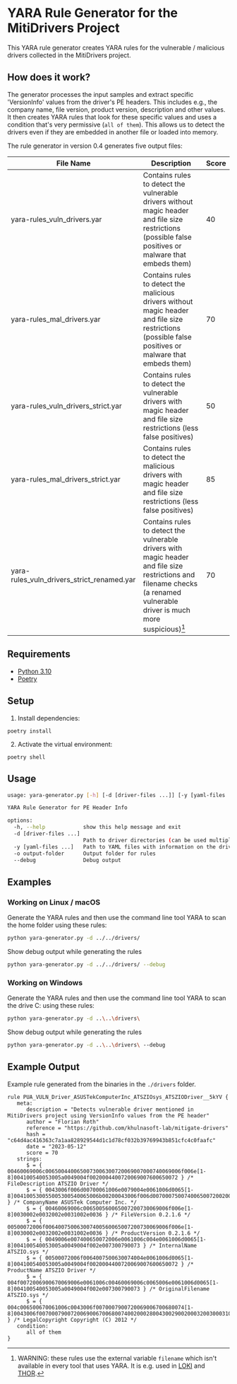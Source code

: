 # YARA Rule Generator for the MitiDrivers Project

This YARA rule generator creates YARA rules for the vulnerable / malicious drivers collected in the MitiDrivers project.

## How does it work?

The generator processes the input samples and extract specific 'VersionInfo' values from the driver's PE headers. This includes e.g., the company name, file version, product version, description and other values. It then creates YARA rules that look for these specific values and uses a condition that's very permissive (`all of them`). This allows us to detect the drivers even if they are embedded in another file or loaded into memory.

The rule generator in version 0.4 generates five output files:

| File Name | Description | Score | 
| --- | --- | --- |
| yara-rules_vuln_drivers.yar | Contains rules to detect the vulnerable drivers without magic header and file size restrictions (possible false positives or malware that embeds them) | 40 |
| yara-rules_mal_drivers.yar | Contains rules to detect the malicious drivers without magic header and file size restrictions (possible false positives or malware that embeds them) | 70 |
| yara-rules_vuln_drivers_strict.yar | Contains rules to detect the vulnerable drivers with magic header and file size restrictions  (less false positives) | 50 |
| yara-rules_mal_drivers_strict.yar | Contains rules to detect the malicious drivers with magic header and file size restrictions (less false positives) | 85 |
| yara-rules_vuln_drivers_strict_renamed.yar | Contains rules to detect the vulnerable drivers with magic header and file size restrictions and filename checks (a renamed vulnerable driver is much more suspicious)[^1] | 70 |

[^1]: WARNING: these rules use the external variable `filename` which isn't available in every tool that uses YARA. It is e.g. used in [LOKI](https://github.com/Neo23x0/Loki/) and [THOR](https://www.nextron-systems.com/thor-lite/). 

## Requirements

* [Python 3.10](https://www.python.org/downloads/)
* [Poetry](https://python-poetry.org/docs/#installation)

## Setup

1. Install dependencies:

```
poetry install
```

2. Activate the virtual environment:

```
poetry shell
```

## Usage

```sh
usage: yara-generator.py [-h] [-d [driver-files ...]] [-y [yaml-files ...]] [-o output-folder] [--debug]

YARA Rule Generator for PE Header Info

options:
  -h, --help            show this help message and exit
  -d [driver-files ...]
                        Path to driver directories (can be used multiple times)
  -y [yaml-files ...]   Path to YAML files with information on the drivers (can be used multiple times)
  -o output-folder      Output folder for rules
  --debug               Debug output
```

## Examples

### Working on Linux / macOS

Generate the YARA rules and then use the command line tool YARA to scan the home folder using these rules:

```sh
python yara-generator.py -d ../../drivers/
```

Show debug output while generating the rules

```sh
python yara-generator.py -d ../../drivers/ --debug
```

### Working on Windows

Generate the YARA rules and then use the command line tool YARA to scan the drive C: using these rules:

```sh
python yara-generator.py -d ..\..\drivers\
```

Show debug output while generating the rules

```sh
python yara-generator.py -d ..\..\drivers\ --debug
```

## Example Output

Example rule generated from the binaries in the `./drivers` folder.

```yara
rule PUA_VULN_Driver_ASUSTekComputerInc_ATSZIOsys_ATSZIODriver__5kYV {
   meta:
      description = "Detects vulnerable driver mentioned in MitiDrivers project using VersionInfo values from the PE header"
      author = "Florian Roth"
      reference = "https://github.com/khulnasoft-lab/mitigate-drivers"
      hash = "c64d4ac416363c7a1aa828929544d1c1d78cf032b39769943b851cfc4c0faafc"
      date = "2023-05-12"
      score = 70
   strings:
      $ = { 00460069006c0065004400650073006300720069007000740069006f006e[1-8]004100540053005a0049004f0020004400720069007600650072 } /* FileDescription ATSZIO Driver */
      $ = { 0043006f006d00700061006e0079004e0061006d0065[1-8]004100530055005300540065006b00200043006f006d0070007500740065007200200049006e0063002e } /* CompanyName ASUSTek Computer Inc. */
      $ = { 00460069006c006500560065007200730069006f006e[1-8]0030002e0032002e0031002e0036 } /* FileVersion 0.2.1.6 */
      $ = { 00500072006f006400750063007400560065007200730069006f006e[1-8]0030002e0032002e0031002e0036 } /* ProductVersion 0.2.1.6 */
      $ = { 0049006e007400650072006e0061006c004e0061006d0065[1-8]004100540053005a0049004f002e007300790073 } /* InternalName ATSZIO.sys */
      $ = { 00500072006f0064007500630074004e0061006d0065[1-8]004100540053005a0049004f0020004400720069007600650072 } /* ProductName ATSZIO Driver */
      $ = { 004f0072006900670069006e0061006c00460069006c0065006e0061006d0065[1-8]004100540053005a0049004f002e007300790073 } /* OriginalFilename ATSZIO.sys */
      $ = { 004c006500670061006c0043006f0070007900720069006700680074[1-8]0043006f0070007900720069006700680074002000280043002900200032003000310032 } /* LegalCopyright Copyright (C) 2012 */
   condition:
      all of them
}
```
